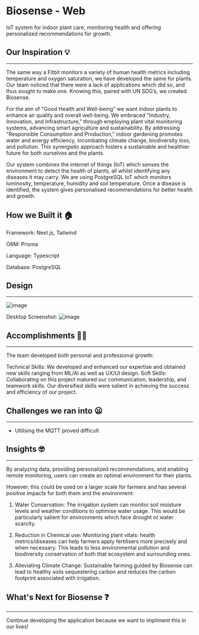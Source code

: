# Biosense - Web
IoT system for indoor plant care, monitoring health and offering personalized recommendations for growth.

## Our Inspiration 💡  
---
The same way a Fitbit monitors a variety of human health metrics including temperature and oxygen saturation, we have developed the same for plants. Our team noticed that there were a lack of applications which did so, and thus sought to make one. Knowing this, paired with UN SDG’s, we created Biosense. 

For the aim of  "Good Health and Well-being" we want indoor plants to enhance air quality and overall well-being. We embraced "Industry, Innovation, and Infrastructure," through employing plant vital monitoring systems, advancing smart agriculture and sustainability. By addressing "Responsible Consumption and Production," indoor gardening promotes water and energy efficiency, incombating climate change, biodiversity loss, and pollution. This synergistic approach fosters a sustainable and healthier future for both ourselves and the plants.

Our system combines the internet of things (IoT) which senses the environment to detect the health of plants, all whilst identifying any diseases it may carry. We are using PostgreSQL IoT which monitors luminosity, temperature, humidity and soil temperature. Once a disease is identified, the system gives personalised recommendations for better health and growth.

## How we Built it 🏠

Framework: Next.js, Tailwind

ORM: Prisma

Language: Typescript

Database: PostgreSQL

## Design
---
![image](https://github.com/shba007/biosense-web/assets/125701923/96b02a7e-df46-4f3b-b276-47f97dbb80e3)

Desktop Screenshot:
![image](https://github.com/shba007/biosense-web/assets/125701923/b22232a3-b826-46ee-b452-804a737e7f5c)

## Accomplishments 💪🏻
---
The team developed both personal and professional growth:

Technical Skills: We developed and enhanced our expertise and obtained new skills ranging from ML/AI as well as UX/UI design.
Soft Skills: Collaborating on this project matured our communication, leadership, and teamwork skills. Our diversified skills were salient in achieving the success and efficiency of our project.

## Challenges we ran into 😦
---
- Utilising the MQTT proved difficult

## Insights 🤓
---
By analyzing data, providing personalized recommendations, and enabling remote monitoring, users can create an optimal environment for their plants. 

However, this could be used on a larger scale for farmers and has several positive impacts for both them and the environment:

1. Water Conservation: The irrigation system can monitor soil moisture levels and weather conditions to optimise water usage. This would be particularly salient for environments which face drought or water scarcity.
   
2. Reduction in Chemical use: Monitoring plant vitals: health metrics/diseases can help farmers apply fertilisers more precisely and when necessary. This leads to less environmental pollution and biodiversity conservation of both that ecosystem and surrounding ones.

3. Alleviating Climate Change: Sustainable farming guided by Biosense can lead to healthy soils sequestering carbon and reduces the carbon footprint associated with irrigation.

## What's Next for Biosense ❓
---
Continue developing the application because we want to impliment this in our lives!

